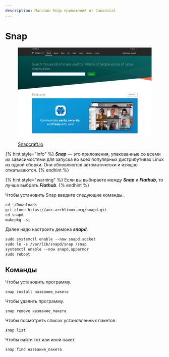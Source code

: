 ```yaml
---
description: Магазин Snap приложений от Canonical
---
```


# Snap

<figure><img src="../../.gitbook/assets/image (6).png" alt=""><figcaption><p><a href="https://snapcraft.io/store">Snapcraft.io</a></p></figcaption></figure>

{% hint style="info" %}
_**Snap**_ — это приложения, упакованные со всеми их зависимостями для запуска во всех популярных дистрибутивах Linux из одной сборки. Они обновляются автоматически и изящно откатываются.
{% endhint %}

{% hint style="warning" %}
Если вы выбираете между _**Snap**_ и _**Flathub**_, то лучше выбрать _**Flathub**_.
{% endhint %}

Чтобы установить Snap введите следующие команды.

```shell
cd ~/Downloads
git clone https://aur.archlinux.org/snapd.git
cd snapd
makepkg -si
```

Далее надо настроить демона _**snapd**_.

```shell
sudo systemctl enable --now snapd.socket
sudo ln -s /var/lib/snapd/snap /snap
systemctl enable --now snapd.apparmor
sudo reboot
```

## Команды

Чтобы установить программу.

```shell
snap install название_пакета
```

Чтобы удалить программу.

```shell
snap remove название_пакета
```

Чтобы  посмотреть список установленных пакетов.

```shell
snap list
```

Чтобы найти тот или иной пакет.

```shell
snap find название_пакета
```
